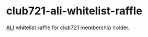 # club721-ali-whitelist-raffle
[ALI](https://www.alinft.io/home) whitelist raffle for club721 membership holder.
